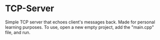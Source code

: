 # TCP-Server
Simple TCP server that echoes client's messages back. Made for personal learning purposes. To use, open a new empty project, add the "main.cpp" file, and run.
